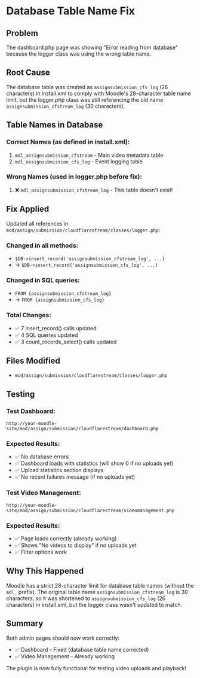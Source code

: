 # Database Table Name Fix

## Problem
The dashboard.php page was showing "Error reading from database" because the logger class was using the wrong table name.

## Root Cause
The database table was created as `assignsubmission_cfs_log` (26 characters) in install.xml to comply with Moodle's 28-character table name limit, but the logger.php class was still referencing the old name `assignsubmission_cfstream_log` (30 characters).

## Table Names in Database

### Correct Names (as defined in install.xml):
1. `mdl_assignsubmission_cfstream` - Main video metadata table
2. `mdl_assignsubmission_cfs_log` - Event logging table

### Wrong Names (used in logger.php before fix):
1. ❌ `mdl_assignsubmission_cfstream_log` - This table doesn't exist!

## Fix Applied

Updated all references in `mod/assign/submission/cloudflarestream/classes/logger.php`:

### Changed in all methods:
- `$DB->insert_record('assignsubmission_cfstream_log', ...)` 
- → `$DB->insert_record('assignsubmission_cfs_log', ...)`

### Changed in SQL queries:
- `FROM {assignsubmission_cfstream_log}`
- → `FROM {assignsubmission_cfs_log}`

### Total Changes:
- ✅ 7 insert_record() calls updated
- ✅ 4 SQL queries updated
- ✅ 3 count_records_select() calls updated

## Files Modified
- `mod/assign/submission/cloudflarestream/classes/logger.php`

## Testing

### Test Dashboard:
```
http://your-moodle-site/mod/assign/submission/cloudflarestream/dashboard.php
```

### Expected Results:
- ✅ No database errors
- ✅ Dashboard loads with statistics (will show 0 if no uploads yet)
- ✅ Upload statistics section displays
- ✅ No recent failures message (if no uploads yet)

### Test Video Management:
```
http://your-moodle-site/mod/assign/submission/cloudflarestream/videomanagement.php
```

### Expected Results:
- ✅ Page loads correctly (already working)
- ✅ Shows "No videos to display" if no uploads yet
- ✅ Filter options work

## Why This Happened

Moodle has a strict 28-character limit for database table names (without the `mdl_` prefix). The original table name `assignsubmission_cfstream_log` is 30 characters, so it was shortened to `assignsubmission_cfs_log` (26 characters) in install.xml, but the logger class wasn't updated to match.

## Summary

Both admin pages should now work correctly:
- ✅ Dashboard - Fixed (database table name corrected)
- ✅ Video Management - Already working

The plugin is now fully functional for testing video uploads and playback!
